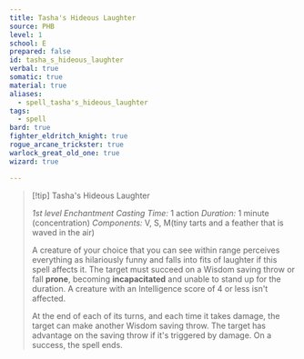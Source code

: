 ```yaml
---
title: Tasha's Hideous Laughter
source: PHB
level: 1
school: E
prepared: false
id: tasha_s_hideous_laughter
verbal: true
somatic: true
material: true
aliases:
  - spell_tasha's_hideous_laughter
tags:
  - spell
bard: true
fighter_eldritch_knight: true
rogue_arcane_trickster: true
warlock_great_old_one: true
wizard: true

---
```

>[!tip] Tasha's Hideous Laughter
>
> *1st level Enchantment*
> *Casting Time:* 1 action
> *Duration:* 1 minute (concentration)
> *Components:* V, S, M(tiny tarts and a feather that is waved in the air)
>
>A creature of your choice that you can see within range perceives everything as hilariously funny and falls into fits of laughter if this spell affects it. The target must succeed on a Wisdom saving throw or fall **prone**, becoming **incapacitated** and unable to stand up for the duration. A creature with an Intelligence score of 4 or less isn't affected.
>
>At the end of each of its turns, and each time it takes damage, the target can make another Wisdom saving throw. The target has advantage on the saving throw if it's triggered by damage. On a success, the spell ends.
>

